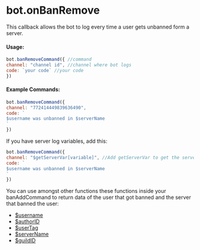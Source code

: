 # bot.onBanRemove

This callback allows the bot to log every time a user gets unbanned form a server.

#### Usage:

```javascript
bot.banRemoveCommand({ //command
channel: "channel id", //channel where bot logs
code: `your code` //your code
})
```

#### Example Commands:

```javascript
bot.banRemoveCommand({ 
channel: "772414449839636490",
code: `
$username was unbanned in $serverName
`
})
```

If you have server log variables, add this:

```javascript
bot.banRemoveCommand({ 
channel: "$getServerVar[variable]", //Add getServerVar to get the servers log channel (if they set it ofcourse)
code: `
$username was unbanned in $serverName
`
})
```

You can use amongst other functions these functions inside your banAddCommand to return data of the user that got banned and the server that banned the user:

* [$username](functions/usdusername.md)
* [$authorID](functions/usdauthorid.md)
* [$userTag](functions/usdusertag.md)
* [$serverName](functions/usdservername.md)
* [$guildID](functions/usdguildid.md)

